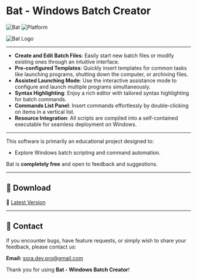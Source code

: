 # Bat - Windows Batch Creator
![Bat](https://img.shields.io/badge/version-1.0-blue) ![Platform](https://img.shields.io/badge/platform-Windows-blue)

![Bat Logo](https://raw.githubusercontent.com/Sorabagu/bat/refs/heads/main/icon.ico?token=GHSAT0AAAAAAC4A4HDOKRIM4LQ736YEQYW2Z54N34Q)

---

- **Create and Edit Batch Files**: Easily start new batch files or modify existing ones through an intuitive interface.
- **Pre-configured Templates**: Quickly insert templates for common tasks like launching programs, shutting down the computer, or archiving files.
- **Assisted Launching Mode**: Use the interactive assistance mode to configure and launch multiple programs simultaneously.
- **Syntax Highlighting**: Enjoy a rich editor with tailored syntax highlighting for batch commands.
- **Commands List Panel**: Insert commands effortlessly by double-clicking on items in a vertical list.
- **Resource Integration**: All scripts are compiled into a self-contained executable for seamless deployment on Windows.

---

This software is primarily an educational project designed to:
- Explore Windows batch scripting and command automation.

Bat is **completely free** and open to feedback and suggestions.

---

## 🚀 Download

🔹 [Latest Version](https://github.com/SoraBagu/Bat/releases/latest/)

---

## 📧 Contact

If you encounter bugs, have feature requests, or simply wish to share your feedback, please contact us:

**Email:** [sora.dev.pro@gmail.com](mailto:sora.dev.pro@gmail.com)

Thank you for using **Bat - Windows Batch Creator**!
